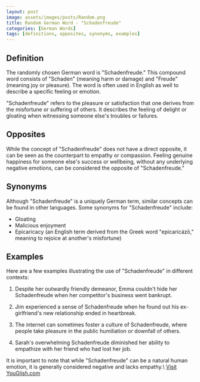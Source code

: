 ```yaml
---
layout: post
image: assets/images/posts/Random.png
title: Random German Word - "Schadenfreude"
categories: [German Words]
tags: [definitions, opposites, synonyms, examples]
---
```


## Definition

The randomly chosen German word is "Schadenfreude." This compound word consists of "Schaden" (meaning harm or damage) and "Freude" (meaning joy or pleasure). The word is often used in English as well to describe a specific feeling or emotion.

"Schadenfreude" refers to the pleasure or satisfaction that one derives from the misfortune or suffering of others. It describes the feeling of delight or gloating when witnessing someone else's troubles or failures.

## Opposites

While the concept of "Schadenfreude" does not have a direct opposite, it can be seen as the counterpart to empathy or compassion. Feeling genuine happiness for someone else's success or wellbeing, without any underlying negative emotions, can be considered the opposite of "Schadenfreude."

## Synonyms

Although "Schadenfreude" is a uniquely German term, similar concepts can be found in other languages. Some synonyms for "Schadenfreude" include:

- Gloating
- Malicious enjoyment
- Epicaricacy (an English term derived from the Greek word "epicaricázō," meaning to rejoice at another's misfortune)

## Examples

Here are a few examples illustrating the use of "Schadenfreude" in different contexts:

1. Despite her outwardly friendly demeanor, Emma couldn't hide her Schadenfreude when her competitor's business went bankrupt.
   
2. Jim experienced a sense of Schadenfreude when he found out his ex-girlfriend's new relationship ended in heartbreak.

3. The internet can sometimes foster a culture of Schadenfreude, where people take pleasure in the public humiliation or downfall of others.

4. Sarah's overwhelming Schadenfreude diminished her ability to empathize with her friend who had lost her job.

It is important to note that while "Schadenfreude" can be a natural human emotion, it is generally considered negative and lacks empathy.\ <a id="yg-widget-0" class="youglish-widget" data-query="Random" data-lang="german" data-components="8412" data-auto-start="0" data-bkg-color="theme_light" data-title="How%20to%20pronounce%20Random%20in%20German"  rel="nofollow" href="https://youglish.com">Visit YouGlish.com</a><script async src="https://youglish.com/public/emb/widget.js" charset="utf-8"></script>